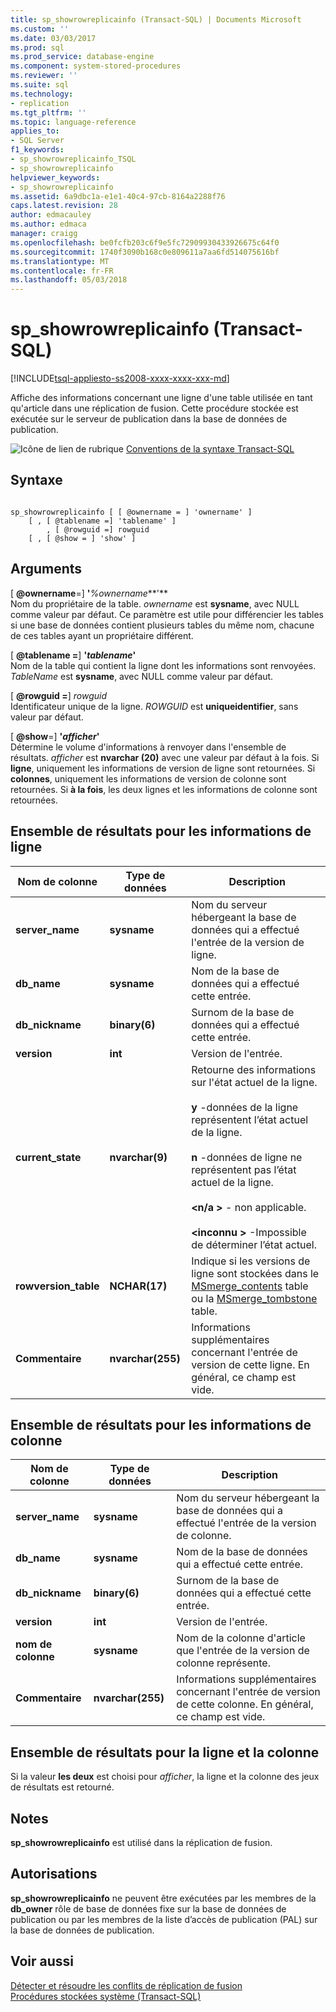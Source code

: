 ```yaml
---
title: sp_showrowreplicainfo (Transact-SQL) | Documents Microsoft
ms.custom: ''
ms.date: 03/03/2017
ms.prod: sql
ms.prod_service: database-engine
ms.component: system-stored-procedures
ms.reviewer: ''
ms.suite: sql
ms.technology:
- replication
ms.tgt_pltfrm: ''
ms.topic: language-reference
applies_to:
- SQL Server
f1_keywords:
- sp_showrowreplicainfo_TSQL
- sp_showrowreplicainfo
helpviewer_keywords:
- sp_showrowreplicainfo
ms.assetid: 6a9dbc1a-e1e1-40c4-97cb-8164a2288f76
caps.latest.revision: 28
author: edmacauley
ms.author: edmaca
manager: craigg
ms.openlocfilehash: be0fcfb203c6f9e5fc72909930433926675c64f0
ms.sourcegitcommit: 1740f3090b168c0e809611a7aa6fd514075616bf
ms.translationtype: MT
ms.contentlocale: fr-FR
ms.lasthandoff: 05/03/2018
---
```

# <a name="spshowrowreplicainfo-transact-sql"></a>sp_showrowreplicainfo (Transact-SQL)
[!INCLUDE[tsql-appliesto-ss2008-xxxx-xxxx-xxx-md](../../includes/tsql-appliesto-ss2008-xxxx-xxxx-xxx-md.md)]

  Affiche des informations concernant une ligne d'une table utilisée en tant qu'article dans une réplication de fusion. Cette procédure stockée est exécutée sur le serveur de publication dans la base de données de publication.  
  
 ![Icône de lien de rubrique](../../database-engine/configure-windows/media/topic-link.gif "Icône lien de rubrique") [Conventions de la syntaxe Transact-SQL](../../t-sql/language-elements/transact-sql-syntax-conventions-transact-sql.md)  
  
## <a name="syntax"></a>Syntaxe  
  
```  
  
sp_showrowreplicainfo [ [ @ownername = ] 'ownername' ]  
    [ , [ @tablename =] 'tablename' ]   
        , [ @rowguid =] rowguid   
    [ , [ @show = ] 'show' ]   
```  
  
## <a name="arguments"></a>Arguments  
 [ **@ownername**=] **'***%ownername***'**  
 Nom du propriétaire de la table. *ownername* est **sysname**, avec NULL comme valeur par défaut. Ce paramètre est utile pour différencier les tables si une base de données contient plusieurs tables du même nom, chacune de ces tables ayant un propriétaire différent.  
  
 [  **@tablename =**] **'***tablename***'**  
 Nom de la table qui contient la ligne dont les informations sont renvoyées. *TableName* est **sysname**, avec NULL comme valeur par défaut.  
  
 [  **@rowguid =**] *rowguid*  
 Identificateur unique de la ligne. *ROWGUID* est **uniqueidentifier**, sans valeur par défaut.  
  
 [ **@show**=] **'***afficher***'**  
 Détermine le volume d'informations à renvoyer dans l'ensemble de résultats. *afficher* est **nvarchar (20)** avec une valeur par défaut à la fois. Si **ligne**, uniquement les informations de version de ligne sont retournées. Si **colonnes**, uniquement les informations de version de colonne sont retournées. Si **à la fois**, les deux lignes et les informations de colonne sont retournées.  
  
## <a name="result-sets-for-row-information"></a>Ensemble de résultats pour les informations de ligne  
  
|Nom de colonne|Type de données| Description|  
|-----------------|---------------|-----------------|  
|**server_name**|**sysname**|Nom du serveur hébergeant la base de données qui a effectué l'entrée de la version de ligne.|  
|**db_name**|**sysname**|Nom de la base de données qui a effectué cette entrée.|  
|**db_nickname**|**binary(6)**|Surnom de la base de données qui a effectué cette entrée.|  
|**version**|**int**|Version de l'entrée.|  
|**current_state**|**nvarchar(9)**|Retourne des informations sur l'état actuel de la ligne.<br /><br /> **y** -données de la ligne représentent l’état actuel de la ligne.<br /><br /> **n** -données de ligne ne représentent pas l’état actuel de la ligne.<br /><br /> **\<n/a >** - non applicable.<br /><br /> **\<inconnu >** -Impossible de déterminer l’état actuel.|  
|**rowversion_table**|**NCHAR(17)**|Indique si les versions de ligne sont stockées dans le [MSmerge_contents](../../relational-databases/system-tables/msmerge-contents-transact-sql.md) table ou la [MSmerge_tombstone](../../relational-databases/system-tables/msmerge-tombstone-transact-sql.md) table.|  
|**Commentaire**|**nvarchar(255)**|Informations supplémentaires concernant l'entrée de version de cette ligne. En général, ce champ est vide.|  
  
## <a name="result-sets-for-column-information"></a>Ensemble de résultats pour les informations de colonne  
  
|Nom de colonne|Type de données| Description|  
|-----------------|---------------|-----------------|  
|**server_name**|**sysname**|Nom du serveur hébergeant la base de données qui a effectué l'entrée de la version de colonne.|  
|**db_name**|**sysname**|Nom de la base de données qui a effectué cette entrée.|  
|**db_nickname**|**binary(6)**|Surnom de la base de données qui a effectué cette entrée.|  
|**version**|**int**|Version de l'entrée.|  
|**nom de colonne**|**sysname**|Nom de la colonne d'article que l'entrée de la version de colonne représente.|  
|**Commentaire**|**nvarchar(255)**|Informations supplémentaires concernant l'entrée de version de cette colonne. En général, ce champ est vide.|  
  
## <a name="result-set-for-both"></a>Ensemble de résultats pour la ligne et la colonne  
 Si la valeur **les deux** est choisi pour *afficher*, la ligne et la colonne des jeux de résultats est retourné.  
  
## <a name="remarks"></a>Notes  
 **sp_showrowreplicainfo** est utilisé dans la réplication de fusion.  
  
## <a name="permissions"></a>Autorisations  
 **sp_showrowreplicainfo** ne peuvent être exécutées par les membres de la **db_owner** rôle de base de données fixe sur la base de données de publication ou par les membres de la liste d’accès de publication (PAL) sur la base de données de publication.  
  
## <a name="see-also"></a>Voir aussi  
 [Détecter et résoudre les conflits de réplication de fusion](../../relational-databases/replication/merge/advanced-merge-replication-resolve-merge-replication-conflicts.md)   
 [Procédures stockées système &#40;Transact-SQL&#41;](../../relational-databases/system-stored-procedures/system-stored-procedures-transact-sql.md)  
  
  
